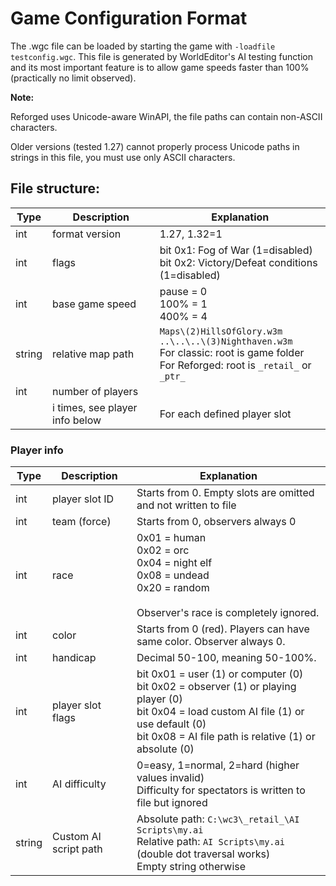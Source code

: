 # Game Configuration Format

The .wgc file can be loaded by starting the game with `-loadfile testconfig.wgc`. This file is generated by WorldEditor's AI testing function and its most important feature is to allow game speeds faster than 100% (practically no limit observed).

**Note:**

Reforged uses Unicode-aware WinAPI, the file paths can contain non-ASCII characters.

Older versions (tested 1.27) cannot properly process Unicode paths in strings in this file, you must use only ASCII characters.

## File structure:

| Type   | Description                    | Explanation                                                                                                                                   |
|--------|--------------------------------|-----------------------------------------------------------------------------------------------------------------------------------------------|
| int    | format version                 | 1.27, 1.32=1                                                                                                                                  |
| int    | flags                          | bit 0x1: Fog of War (1=disabled)<br>bit 0x2: Victory/Defeat conditions (1=disabled)                                                           |
| int    | base game speed                | pause = 0<br>100% = 1<br>400% = 4                                                                                                             |
| string | relative map path              | `Maps\(2)HillsOfGlory.w3m`<br>`..\..\..\(3)Nighthaven.w3m`<br>For classic: root is game folder<br>For Reforged: root is `_retail_` or `_ptr_` |
| int    | number of players              |                                                                                                                                               |
|        | i times, see player info below | For each defined player slot                                                                                                                  |


### Player info

| Type   | Description           | Explanation                                                                                                                                                                                              |
|--------|-----------------------|----------------------------------------------------------------------------------------------------------------------------------------------------------------------------------------------------------|
| int    | player slot ID        | Starts from 0. Empty slots are omitted and not written to file                                                                                                                                           |
| int    | team (force)          | Starts from 0, observers always 0                                                                                                                                                                        |
| int    | race                  | 0x01 = human<br>0x02 = orc<br>0x04 = night elf<br>0x08 = undead<br>0x20 = random<br><br>Observer's race is completely ignored.                                                                           |
| int    | color                 | Starts from 0 (red). Players can have same color. Observer always 0.                                                                                                                                     |
| int    | handicap              | Decimal 50-100, meaning 50-100%.                                                                                                                                                                         |
| int    | player slot flags     | bit 0x01 = user (1) or computer (0)<br>bit 0x02 = observer (1) or playing player (0)<br>bit 0x04 = load custom AI file (1) or use default (0)<br>bit 0x08 = AI file path is relative (1) or absolute (0) |
| int    | AI difficulty         | 0=easy, 1=normal, 2=hard (higher values invalid)<br>Difficulty for spectators is written to file but ignored                                                                                             |
| string | Custom AI script path | Absolute path: `C:\wc3\_retail_\AI Scripts\my.ai`<br>Relative path: `AI Scripts\my.ai` (double dot traversal works)<br>Empty string otherwise                                                            |
